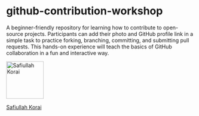 # github-contribution-workshop
A beginner-friendly repository for learning how to contribute to open-source projects. Participants can add their photo and GitHub profile link in a simple task to practice forking, branching, committing, and submitting pull requests. This hands-on experience will teach the basics of GitHub collaboration in a fun and interactive way.


<img src="https://drive.google.com/file/d/1r8vePb6GTXiFliEAren94ogIS7mPqN-5/view?usp=drive_link" width="100px" alt="Safiullah Korai"/>  
<p><a href="https://github.com/safiullahkorai-786/" target="_blank">Safiullah Korai</a></p>

